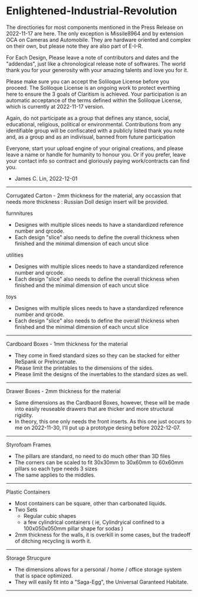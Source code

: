 # Enlightened-Industrial-Revolution

The directiories for most components mentioned in the Press Release on 2022-11-17 are here. The only exception is Missile8964 and by extension OCA on Cameras and Automobile. They are hardware oriented and complex on their own, but please note they are also part of E-I-R.

For Each Design, Please leave a note of contributors and dates and the "addendas", just like a chronological release note of softwares.
The world thank you for your generosity with your amazing talents and love you for it.

Please make sure you can accept the Soliloque License before you proceed. The Soliloque License is an ongoing work to protect everthing here to ensure the 3 goals of Claritism is achieved. Your participation is an automatic acceptance of the terms defined within the Soliloque License, which is currently at 2022-11-17 version. 

Again, do not participate as a group that defines any stance, social, educational, religious, political or environmental. Contributions from any identifiable group will be confiscated with a publicly listed thank you note and, as a group and as an indivisual, banned from future participation

Everyone, start your upload engine of your original creations, and please leave a name or handle for humanity to honour you.
Or if you prefer, leave your contact info so contract and gloriously paying work/contracts can find you.

- James C. Lin, 2022-12-01

---

Corrugated Carton - 2mm thickness for the material, any occassion that needs more thickness : Russian Doll design insert will be provided.
  
  furnnitures
  - Designes with multiple slices needs to have a standardized reference number and qrcode.
  - Each design "slice" also needs to define the overall thickness when finished and the minimal dimension of each uncut slice
  
  utilities
  - Designes with multiple slices needs to have a standardized reference number and qrcode.
  - Each design "slice" also needs to define the overall thickness when finished and the minimal dimension of each uncut slice
  
  toys
  - Designes with multiple slices needs to have a standardized reference number and qrcode.
  - Each design "slice" also needs to define the overall thickness when finished and the minimal dimension of each uncut slice

---

Cardboard Boxes - 1mm thickness for the material
  - They come in fixed standard sizes so they can be stacked for either ReSpank or PreIncarnate.
  - Please limit the printables to the dimensions of the sides.
  - Please limit the designs of the invertables to the standard sizes as well.
  
---
  
Drawer Boxes - 2mm thickness for the material
  - Same dimensions as the Cardbaord Boxes, however, these will be made into easily reuseable drawers that are thicker and more structural rigidity.
  - In theory, this one only needs the front inserts. As this one just occurs to me on 2022-11-30, I'll put up a prototype desing before 2022-12-07.
  
---
  
Styrofoam Frames
  - The pillars are standard, no need to do much other than 3D files
  - The corners can be scaled to fit 30x30mm to 30x60mm to 60x60mm pillars so each type needs 3 sizes
  - The same applies to the middles.
  
---

Plastic Containers
  - Most containers can be square, other than carbonated liquids.
  - Two Sets
    - Regular cubic shapes
    - a few cylindrical containers ( ie, Cylindryical confined to a 100x050x050mm pillar shape for sodas )
  - 2mm thickness for the walls, it is overkill in some cases, but the tradeoff of ditching recycling is worth it.
  
---

Storage Strucgure
  - The dimensions allows for a personal / home / office storage system that is space optimized.
  - They will easily fit into a "Saga-Egg", the Universal Garanteed Habitate.
  
---
  
